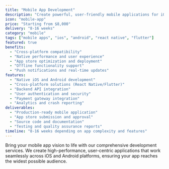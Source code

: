 ```yaml
---
title: "Mobile App Development"
description: "Create powerful, user-friendly mobile applications for iOS and Android platforms with modern technologies."
icon: "mobile-app"
price: "Starting from $8,000"
delivery: "8-16 weeks"
category: "mobile"
tags: ["mobile apps", "ios", "android", "react native", "flutter"]
featured: true
benefits:
  - "Cross-platform compatibility"
  - "Native performance and user experience"
  - "App store optimization and deployment"
  - "Offline functionality support"
  - "Push notifications and real-time updates"
features:
  - "Native iOS and Android development"
  - "Cross-platform solutions (React Native/Flutter)"
  - "Backend API integration"
  - "User authentication and security"
  - "Payment gateway integration"
  - "Analytics and crash reporting"
deliverables:
  - "Production-ready mobile application"
  - "App store submission and approval"
  - "Source code and documentation"
  - "Testing and quality assurance reports"
timeline: "8-16 weeks depending on app complexity and features"
---
```


Bring your mobile app vision to life with our comprehensive development services. We create high-performance, user-centric applications that work seamlessly across iOS and Android platforms, ensuring your app reaches the widest possible audience.